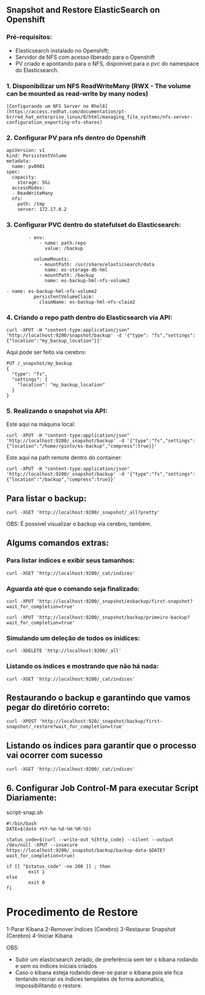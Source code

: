 ## Snapshot and Restore ElasticSearch on Openshift ##

### Pré-requisitos:

* Elasticsearch instalado no Openshift;
* Servidor de NFS com acesso liberado para o Openshift
* PV criado e apontando para o NFS, disponível para o pvc do namespace do Elasticsearch.


### 1. Disponibilizar um NFS ReadWriteMany (RWX - The volume can be mounted as read-write by many nodes)
```
[Configurando um NFS Server no Rhel8](https://access.redhat.com/documentation/pt-br/red_hat_enterprise_linux/8/html/managing_file_systems/nfs-server-configuration_exporting-nfs-shares)
```

### 2. Configurar PV para nfs dentro do Openshift
```
apiVersion: v1
kind: PersistentVolume
metadata:
  name: pv0001 
spec:
  capacity:
    storage: 5Gi 
  accessModes:
  - ReadWriteMany 
  nfs: 
    path: /tmp 
    server: 172.17.0.2
```

### 3. Configurar PVC dentro do statefulset do Elasticsearch:
```
        - env:
            - name: path.repo
              value: /backup
```
```
          volumeMounts:
            - mountPath: /usr/share/elasticsearch/data
              name: es-storage-db-hml
            - mountPath: /backup
              name: es-backup-hml-nfs-volume2
```
```
- name: es-backup-hml-nfs-volume2
          persistentVolumeClaim:
            claimName: es-backup-hml-nfs-claim2
```

### 4. Criando o repo path dentro do Elasticsearch via API:
```
curl -XPUT -H "content-type:application/json" 'http://localhost:9200/snapshot/backup' -d '{"type": "fs","settings":{"location":"my_backup_location"}}'
```

Aqui pode ser feito via cerebro:
```
PUT /_snapshot/my_backup
{
  "type": "fs",
  "settings": {
    "location": "my_backup_location"
  }
}
```
### 5. Realizando o snapshot via API:
 Este aqui na máquina local:
```
curl -XPUT -H "content-type:application/json" 'http://localhost:9200/_snapshot/backup' -d '{"type":"fs","settings":{"location":"/home/rpinto/es-backup","compress":true}}'
```

Este aqui na path remote dentro do container:
```
curl -XPUT -H "content-type:application/json" 'http://localhost:9200/_snapshot/backup' -d '{"type":"fs","settings":{"location":"/backup","compress":true}}'
```

## Para listar o backup:
```
curl -XGET 'http://localhost:9200/_snapshot/_all?pretty'
```

OBS: É possível visualizar o backup via cerebro, também.


## Algums comandos extras:
### Para listar índices e exibir seus tamanhos:
```
curl -XGET 'http://localhost:9200/_cat/indices'
```

### Aguarda até que o comando seja finalizado:
```
curl -XPUT 'http://localhost:9200/_snapshot/esbackup/first-snapshot?wait_for_completion=true'
```
```
curl -XPUT 'http://localhost:9200/_snapshot/backup/primeiro-backup?wait_for_completion=true'
```

### Simulando um deleção de todos os ínidices:
```
curl -XDELETE 'http://localhost:9200/_all'
```

### Listando os índices e mostrando que não há nada:
```
curl -XGET 'http://localhost:9200/_cat/indices'
```

## Restaurando o backup e garantindo que vamos pegar do diretório correto:
```
curl -XPOST 'http://localhost:920/_snapshot/backup/first-snapshot/_restore?wait_for_completion=true'
```

## Listando os índices para garantir que o processo vai ocorrer com sucesso
```
curl -XGET 'http://localhost:9200/_cat/indices'
```

## 6. Configurar Job Control-M para executar Script Diariamente:

script-snap.sh

```
#!/bin/bash
DATE=$(date +%Y-%m-%d-%H-%M-%S)

status_code=$(curl --write-out %{http_code} --silent --output /dev/null -XPUT --insecure https://localhost:9200/_snapshot/backup/backup-data-$DATE?wait_for_completion=true)

if [[ "$status_code" -ne 200 ]] ; then
        exit 1
else
        exit 0
fi
```

# Procedimento de Restore

1-Parar Kibana
2-Remover Indices (Cerebro)
3-Restaurar Snapshot (Cerebro)
4-Iniciar Kibana

OBS: 
* Subir um elasticsearch zerado, de preferência sem ter o kibana rodando e sem os índices iniciais criados
* Caso o kibana esteja rodando deve-se parar o kibana pois ele fica tentando recriar os índices templates de forma automatica, impossibilitando o restore.